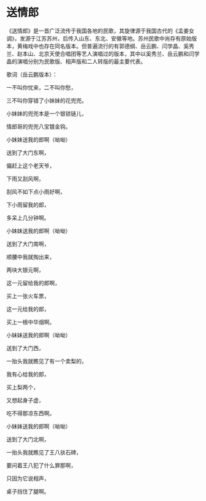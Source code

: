 # 送情郎


《送情郎》是一首广泛流传于我国各地的民歌，其旋律源于我国古代的《孟姜女调》，发源于江苏苏州，后传入山东、东北、安徽等地。苏州民歌中尚存有原始版本，黄梅戏中也存在同名版本。但普遍流行的有郭德纲、岳云鹏、闫学晶、奚秀兰、赵本山、北京天使合唱团等艺人演唱过的版本，其中以奚秀兰、岳云鹏和闫学晶的演唱分别为民歌版、相声版和二人转版的最主要代表。

歌词（岳云鹏版本）：

一不叫你忧来，二不叫你愁，

三不叫你穿错了小妹妹的花兜兜。

小妹妹的兜兜本是一个银锁链儿，

情郎哥的兜兜八宝镀金钩。

小妹妹送我的郎啊（呦呦）

送到了大门东啊，

偏赶上这个老天爷，

下雨又刮风啊，

刮风不如下点小雨好啊，

下小雨留我的郎，

多呆上几分钟啊。

小妹妹送我的郎啊（呦呦）

送到了大门南啊，

顺腰中我就掏出来，

两块大银元啊，

这一元留给我的郎啊，

买上一张火车票，

这一元给我的郎，

买上一根中华烟啊。

小妹妹送我的郎啊（呦呦）

送到了大门西，

一抬头我就瞧见了有一个卖梨的，

我有心给我的郎，

买上梨两个，

又想起身子虚，

吃不得那凉东西啊。

小妹妹送我的郎啊（呦呦）

送到了大门北啊，

一抬头我就瞧见了王八驮石碑，

要问着王八犯了什么罪那啊，

只因为它说相声，

桌子挡住了腿啊。
